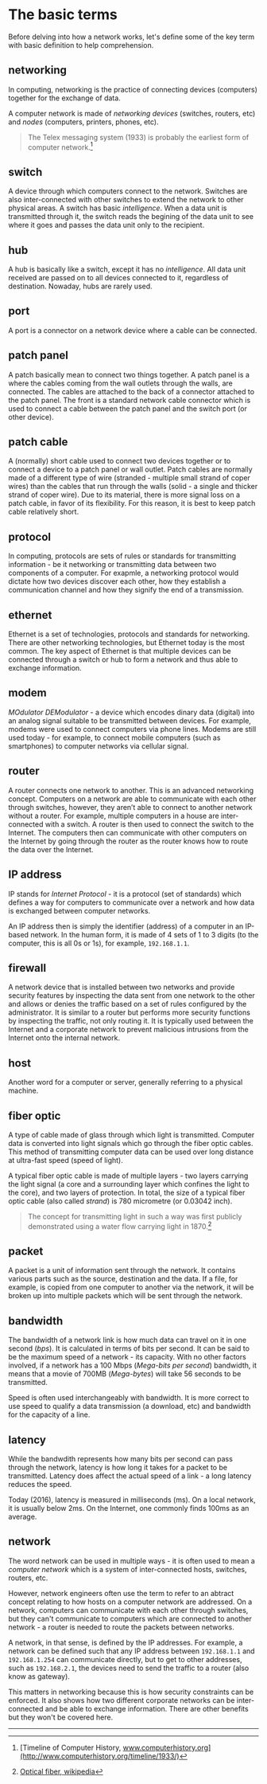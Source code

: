 The basic terms
====================================

Before delving into how a network works, let's define some of the key term with
basic definition to help comprehension.

## networking
In computing, networking is the practice of connecting devices (computers)
together for the exchange of data.

A computer network is made of *networking devices* (switches, routers, etc)
and *nodes* (computers, printers, phones, etc).

> The Telex messaging system (1933) is probably the earliest form of computer 
> network.[^1]

## switch
A device through which computers connect to the network. Switches are also 
inter-connected with other switches to extend the network to other physical 
areas. A switch has basic *intelligence*. When a data unit is transmitted 
through it, the switch reads the begining of the data unit to see where it 
goes and passes the data unit only to the recipient.

## hub
A hub is basically like a switch, except it has no *intelligence*. All data unit
received are passed on to all devices connected to it, regardless of destination.
Nowaday, hubs are rarely used.

## port
A port is a connector on a network device where a cable can be connected.

## patch panel 
A patch basically mean to connect two things together. A patch panel is a where
the cables coming from the wall outlets through the walls, are connected. The
cables are attached to the back of a connector attached to the patch panel. The
front is a standard network cable connector which is used to connect a cable
between the patch panel and the switch port (or other device).

## patch cable
A (normally) short cable used to connect two devices together or to connect a 
device to a patch panel or wall outlet. Patch cables are normally made of a 
different type of wire (stranded - multiple small strand of coper wires) than 
the cables that run through the walls (solid - a single and thicker strand of 
coper wire). Due to its material, there is more signal loss on a patch cable,
in favor of its flexibility. For this reason, it is best to keep patch cable
relatively short.

## protocol
In computing, protocols are sets of rules or standards for transmitting 
information - be it networking or transmitting data between two components of 
a computer. For exapmle, a networking protocol would dictate how two devices
discover each other, how they establish a communication channel and how they
signify the end of a transmission.

## ethernet
Ethernet is a set of technologies, protocols and standards for networking. There
are other networking technologies, but Ethernet today is the most common. The 
key aspect of Ethernet is that multiple devices can be connected through a
switch or hub to form a network and thus able to exchange information.

## modem
*MOdulator DEModulator* - a device which encodes dinary data (digital) into an 
analog signal suitable to be transmitted between devices. For example, modems
were used to connect computers via phone lines. Modems are still used today - 
for example, to connect mobile computers (such as smartphones) to computer 
networks via cellular signal.

## router
A router connects one network to another. This is an advanced networking concept. 
Computers on a network are able to communicate with each other through switches, 
however, they aren’t able to connect to another network without a router. For 
example, multiple computers in a house are inter-connected with a switch. A 
router is then used to connect the switch to the Internet. The computers then 
can communicate with other computers on the Internet by going through the router 
as the router knows how to route the data over the Internet.

## IP address
IP stands for *Internet Protocol* - it is a protocol (set of standards) which
defines a way for computers to communicate over a network and how data is 
exchanged between computer networks.

An IP address then is simply the identifier (address) of a computer in an 
IP-based network. In the human form, it is made of 4 sets of 1 to 3 digits (to
the computer, this is all 0s or 1s), for example, `192.168.1.1`.

## firewall
A network device that is installed between two networks and provide security 
features by inspecting the data sent from one network to the other and allows or 
denies the traffic based on a set of rules configured by the administrator. It 
is similar to a router but performs more security functions by inspecting the 
traffic, not only routing it. It is typically used between the Internet and a 
corporate network to prevent malicious intrusions from the Internet onto the 
internal network.

## host
Another word for a computer or server, generally referring to a physical machine.

## fiber optic
A type of cable made of glass through which light is transmitted. Computer data 
is converted into light signals which go through the fiber optic cables. This 
method of transmitting computer data can be used over long distance at 
ultra-fast speed (speed of light).

A typical fiber optic cable is made of multiple layers - two layers carrying
the light signal (a core and a surrounding layer which confines the light to 
the core), and two layers of protection. In total, the size of a typical fiber 
optic cable (also called *strand*) is 780 micrometre (or 0.03042 inch).

> The concept for transmitting light in such a way was first publicly 
> demonstrated using a water flow carrying light in 1870.[^2]

## packet
A packet is a unit of information sent through the network. It contains various
parts such as the source, destination and the data. If a file, for example, is
copied from one computer to another via the network, it will be broken up into
multiple packets which will be sent through the network.

## bandwidth
The bandwidth of a network link is how much data can travel on it in one second
(*bps*). It is calculated in terms of bits per second. It can be said to be the 
maximum speed of a network - its capacity. With no other factors involved, if a 
network has a 100 Mbps (*Mega-bits per second*) bandwidth, it means that a movie
of 700MB (*Mega-bytes*) will take 56 seconds to be transmitted.

Speed is often used interchangeably with bandwidth. It is more correct to use 
speed to qualify a data transmission (a download, etc) and bandwidth for the
capacity of a line.

## latency
While the bandwdith represents how many bits per second can pass through the 
network, latency is how long it takes for a packet to be transmitted. Latency 
does affect the actual speed of a link - a long latency reduces the speed.

Today (2016), latency is measured in milliseconds (ms). On a local network, it 
is usually below 2ms. On the Internet, one commonly finds 100ms as an average.

## network
The word network can be used in multiple ways - it is often used to mean a 
*computer network* which is a system of inter-connected hosts, switches, routers, 
etc.

However, network engineers often use the term to refer to an abtract concept
relating to how hosts on a computer network are addressed. On a network, 
computers can communicate with each other through switches, but they can't 
communicate to computers which are connected to another network - a router is
needed to route the packets between networks.

A network, in that sense, is defined by the IP addresses. For example, a network
can be defined such that any IP address between `192.168.1.1` and `192.168.1.254`
can communicate directly, but to get to other addresses, such as `192.168.2.1`,
the devices need to send the traffic to a router (also know as gateway).

This matters in networking because this is how security constraints can be 
enforced. It also shows how two different corporate networks can be 
inter-connected and be able to exchange information. There are other benefits 
but they won't be covered here.


-------------

[^1]: [Timeline of Computer History, www.computerhistory.org](http://www.computerhistory.org/timeline/1933/)
[^2]: [Optical fiber, wikipedia](https://en.wikipedia.org/wiki/Optical_fiber)
